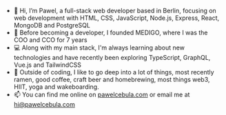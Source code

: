- 👋  Hi, I’m Pawel, a full-stack web developer based in Berlin, focusing on web development with HTML, CSS, JavaScript, Node.js, Express, React, MongoDB and PostgreSQL
- 👨‍  Before becoming a developer, I founded MEDIGO, where I was the COO and CCO for 7 years
- 💻  Along with my main stack, I'm always learning about new technologies and have recently been exploring TypeScript, GraphQL, Vue.js and TailwindCSS
- 🤔  Outside of coding, I like to go deep into a lot of things, most recently ramen, good coffee, craft beer and homebrewing, most things web3, HIIT, yoga and wakeboarding.
- 📫  You can find me online on [pawelcebula.com](https://pawelcebula.com) or email me at [hi@pawelcebula.com](mailto:hi@pawelcebula.com)

<!---
pawel-cebula/pawel-cebula is a ✨ special ✨ repository because its `README.md` (this file) appears on your GitHub profile.
You can click the Preview link to take a look at your changes.
--->
